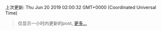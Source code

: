 
  
 上次更新: Thu Jun 20 2019 02:00:32 GMT+0000 (Coordinated Universal Time) 

 > 仅显示一小时内更新的post, [更多...](screenshots/)
  